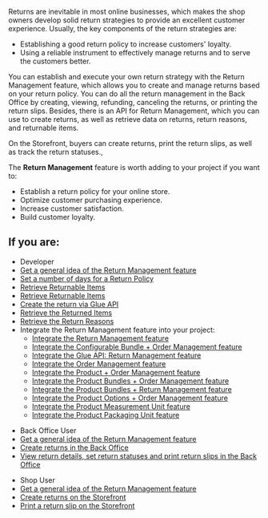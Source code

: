 Returns are inevitable in most online businesses, which makes the shop owners develop solid return strategies to provide an excellent customer experience. Usually, the key components of the return strategies are:

* Establishing a good return policy to increase customers' loyalty.
* Using a reliable instrument to effectively manage returns and to serve the customers better.

You can establish and execute your own return strategy with the Return Management feature, which allows you to create and manage returns based on your return policy. You can do all the return management in the Back Office by creating, viewing, refunding, canceling the returns, or printing the return slips. Besides, there is an API for Return Management, which you can use to create returns, as well as retrieve data on returns, return reasons, and returnable items. 

On the Storefront, buyers can create returns, print the return slips, as well as track the return statuses.,

The **Return Management** feature is worth adding to your project if you want to:

* Establish a return policy for your online store.
* Optimize customer purchasing experience.
* Increase customer satisfaction.
* Build customer loyalty.

## If you are:

<div class="mr-container">
    <div class="mr-list-container">
        <!-- col1 -->
        <div class="mr-col">
            <ul class="mr-list mr-list-green">
                <li class="mr-title">Developer</li>
                <li><a href="https://documentation.spryker.com/v7/docs/return-management-feature-overview" class="mr-link">Get a general idea of the Return Management feature</a></li>
                <li><a href="https://documentation.spryker.com/docs/howto-set-number-of-days-for-a-return-policy" class="mr-link">Set a number of days for a Return Policy</a></li>
                 <li><a href="https://documentation.spryker.com/v7/docs/retrieving-returnable-items" class="mr-link">Retrieve Returnable Items</a></li>
                <li><a href="https://documentation.spryker.com/v7/docs/retrieving-returnable-items" class="mr-link">Retrieve Returnable Items</a></li>
                 <li><a href="https://documentation.spryker.com/v7/docs/creating-a-return" class="mr-link">Create the return via Glue API</a></li>
                <li><a href="https://documentation.spryker.com/v7/docs/retrieving-the-returned-items" class="mr-link"> Retrieve the Returned Items</a></li>
                 <li><a href="https://documentation.spryker.com/v7/docs/retrieving-the-return-reasons" class="mr-link">Retrieve the Return Reasons</a></li>     
                <li>Integrate the Return Management feature into your project:
                    <ul>
<li><a href="https://documentation.spryker.com/v7/docs/en/return-management-feature-integration" class="mr-link">Integrate the Return Management feature</a></li>
                    <li><a href="https://documentation.spryker.com/v7/docs/en/configurable-bundle-order-management-feature-integration" class="mr-link">Integrate the Configurable Bundle + Order Management feature</a></li>
                    <li><a href="https://documentation.spryker.com/v7/docs/en/glue-api-return-management-feature-integration" class="mr-link">Integrate the Glue API: Return Management feature</a></li>
                    <li><a href="https://documentation.spryker.com/v7/docs/en/order-management-feature-integration" class="mr-link">Integrate the Order Management feature</a></li>
                    <li><a href="https://documentation.spryker.com/v7/docs/en/product-order-management-feature-integration" class="mr-link">Integrate the Product + Order Management feature</a></li>
                    <li><a href="https://documentation.spryker.com/v7/docs/en/product-bundles-order-management-feature-integration" class="mr-link">Integrate the Product Bundles + Order Management feature</a></li>
                    <li><a href="https://documentation.spryker.com/v7/docs/en/product-bundles-return-management-feature-integration" class="mr-link">Integrate the Product Bundles + Return Management feature</a></li>
                    <li><a href="https://documentation.spryker.com/v7/docs/en/product-options-order-management-feature-integration" class="mr-link">Integrate the Product Options + Order Management feature</a></li>
                    <li><a href="https://documentation.spryker.com/v7/docs/en/product-measurement-unit-feature-integration" class="mr-link">Integrate the Product Measurement Unit feature</a></li>
                    <li><a href="https://documentation.spryker.com/v7/docs/en/product-packaging-unit-feature-integration" class="mr-link">Integrate the Product Packaging Unit feature</a></li>
                    </ul>
                </li> 
            </ul>
        </div>
        <!-- col2 -->
        <div class="mr-col">
            <ul class="mr-list mr-list-blue">
                <li class="mr-title"> Back Office User</li>
               <li><a href="https://documentation.spryker.com/v7/docs/return-management-feature-overview" class="mr-link">Get a general idea of the Return Management feature</a></li>
                <li><a href="https://documentation.spryker.com/v7/docs/managing-orders#creating-a-return" class="mr-link">Create returns in the Back Office</a></li>
                <li><a href="https://documentation.spryker.com/v7/docs/managing-returns" class="mr-link">View return details, set return statuses and print return slips in the Back Office</a></li>
            </ul>
                </div>
                  <!-- col3 -->
        <div class="mr-col">
            <ul class="mr-list mr-list-red">
                <li class="mr-title">Shop User</li>
              <li><a href="https://documentation.spryker.com/v7/docs/return-management-feature-overview" class="mr-link">Get a general idea of the Return Management feature</a></li>
                <li><a href="https://documentation.spryker.com/v7/docs/shop-guide-creating-a-return" class="mr-link">Create returns on the Storefront</a></li>
                 <li><a href="https://documentation.spryker.com/v7/docs/shop-guide-printing-a-return-slip" class="mr-link">Print a return slip on the Storefront</a></li>
            </ul>
        </div>
    </div>
</div>